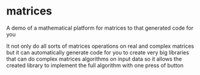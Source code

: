 # matrices
A demo of a mathematical platform for matrices  to that generated code for you

It not only do all sorts of matrices operations on real and complex matrices but it can automatically generate code for you to create very big libraries that can do complex matrices algorithms on input data so it allows the created library to implement the full algorithm with one press of button

